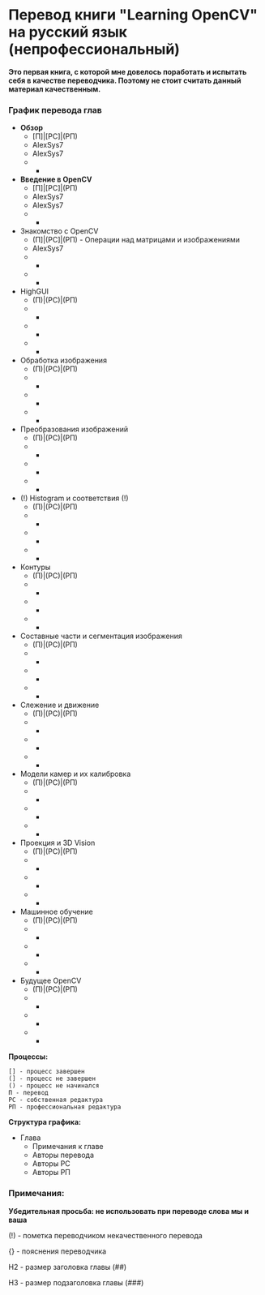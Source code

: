 # Перевод книги "Learning OpenCV" на русский язык (непрофессиональный)

**Это первая книга, с которой мне довелось поработать и испытать себя в качестве переводчика. Поэтому не стоит считать данный материал качественным.**

### График перевода глав

* **Обзор**
    * [П]|[РС]|(РП)
    * AlexSys7 
    * AlexSys7 
    * -
* **Введение в OpenCV** 
    * [П]|[РС]|(РП) 
    * AlexSys7
    * AlexSys7 
    * -
* Знакомство с OpenCV 
    * (П]|(РС]|(РП) - Операции над матрицами и изображениями 
    * AlexSys7 
    * - 
    * - 
* HighGUI 
    * (П)|(РС)|(РП)
    * - 
    * - 
    * -
* Обработка изображения 
    * (П)|(РС)|(РП) 
    * - 
    * - 
    * -
* Преобразования изображений 
    * (П)|(РС)|(РП) 
    * - 
    * - 
    * -
* (!) Histogram и соответствия (!)
    * (П)|(РС)|(РП) 
    * - 
    * - 
    * -
* Контуры 
    * (П)|(РС)|(РП) 
    * - 
    * - 
    * -
* Составные части и сегментация изображения
    * (П)|(РС)|(РП) 
    * - 
    * - 
    * -
* Слежение и движение
    * (П)|(РС)|(РП) 
    * - 
    * - 
    * -
* Модели камер и их калибровка
    * (П)|(РС)|(РП) 
    * - 
    * - 
    * -
* Проекция и 3D Vision
    * (П)|(РС)|(РП) 
    * - 
    * - 
    * -
* Машинное обучение
    * (П)|(РС)|(РП) 
    * - 
    * - 
    * -
* Будущее OpenCV
    * (П)|(РС)|(РП) 
    * - 
    * - 
    * -

**Процессы:**

	[] - процесс завершен
	(] - процесс не завершен
	() - процесс не начинался
	П - перевод
	РС - собственная редактура
	РП - профессиональная редактура

**Структура графика:**
* Глава
    * Примечания к главе
    * Авторы перевода
    * Авторы РС
    * Авторы РП

### Примечания:

**Убедительная просьба: не использовать при переводе слова мы и ваша**

(!) - пометка переводчиком некачественного перевода

{} - пояснения переводчика

H2 - размер заголовка главы (##)

H3 - размер подзаголовка главы (###)
